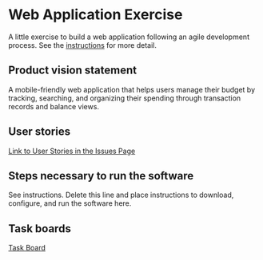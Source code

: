 # Web Application Exercise

A little exercise to build a web application following an agile development process. See the [instructions](instructions.md) for more detail.

## Product vision statement

A mobile-friendly web application that helps users manage their budget by tracking, searching, and organizing their spending through transaction records and balance views.

## User stories

[Link to User Stories in the Issues Page](https://github.com/software-students-fall2024/2-web-app-webstars/issues)

## Steps necessary to run the software

See instructions. Delete this line and place instructions to download, configure, and run the software here.

## Task boards

[Task Board](https://github.com/orgs/software-students-fall2024/projects/7)


